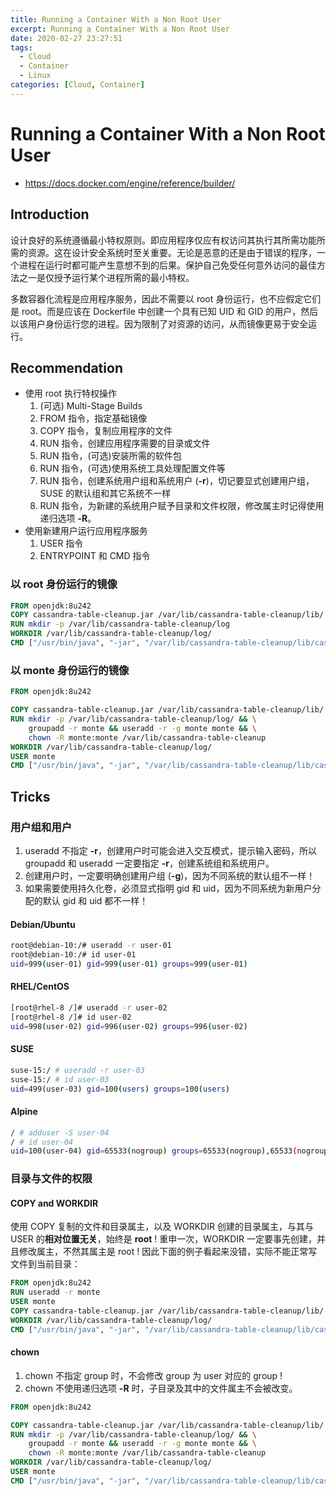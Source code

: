 ```yaml
---
title: Running a Container With a Non Root User
excerpt: Running a Container With a Non Root User
date: 2020-02-27 23:27:51
tags:
  - Cloud
  - Container
  - Linux
categories: [Cloud, Container]
---
```


# Running a Container With a Non Root User

- https://docs.docker.com/engine/reference/builder/

## Introduction

设计良好的系统遵循最小特权原则。即应用程序仅应有权访问其执行其所需功能所需的资源。这在设计安全系统时至关重要。无论是恶意的还是由于错误的程序，一个进程在运行时都可能产生意想不到的后果。保护自己免受任何意外访问的最佳方法之一是仅授予运行某个进程所需的最小特权。

多数容器化流程是应用程序服务，因此不需要以 root 身份运行，也不应假定它们是 root。而是应该在 Dockerfile 中创建一个具有已知 UID 和 GID 的用户，然后以该用户身份运行您的进程。因为限制了对资源的访问，从而镜像更易于安全运行。

## Recommendation

- 使用 root 执行特权操作
    1. (可选) Multi-Stage Builds
    2. FROM 指令，指定基础镜像
    3. COPY 指令，复制应用程序的文件
    4. RUN 指令，创建应用程序需要的目录或文件
    5. RUN 指令，(可选)安装所需的软件包
    6. RUN 指令，(可选)使用系统工具处理配置文件等
    7. RUN 指令，创建系统用户组和系统用户 (**-r**)，切记要显式创建用户组，SUSE 的默认组和其它系统不一样
    8. RUN 指令，为新建的系统用户赋予目录和文件权限，修改属主时记得使用递归选项 **-R**。
- 使用新建用户运行应用程序服务
    1. USER 指令
    2. ENTRYPOINT 和 CMD 指令

### 以 root 身份运行的镜像

```dockerfile
FROM openjdk:8u242
COPY cassandra-table-cleanup.jar /var/lib/cassandra-table-cleanup/lib/
RUN mkdir -p /var/lib/cassandra-table-cleanup/log
WORKDIR /var/lib/cassandra-table-cleanup/log/
CMD ["/usr/bin/java", "-jar", "/var/lib/cassandra-table-cleanup/lib/cassandra-table-cleanup.jar"]
```

### 以 monte 身份运行的镜像

```dockerfile
FROM openjdk:8u242

COPY cassandra-table-cleanup.jar /var/lib/cassandra-table-cleanup/lib/
RUN mkdir -p /var/lib/cassandra-table-cleanup/log/ && \
    groupadd -r monte && useradd -r -g monte monte && \
    chown -R monte:monte /var/lib/cassandra-table-cleanup
WORKDIR /var/lib/cassandra-table-cleanup/log/
USER monte
CMD ["/usr/bin/java", "-jar", "/var/lib/cassandra-table-cleanup/lib/cassandra-table-cleanup.jar"]
```

## Tricks

### 用户组和用户

1. useradd 不指定 **-r**，创建用户时可能会进入交互模式，提示输入密码，所以 groupadd 和 useradd 一定要指定 **-r**，创建系统组和系统用户。
2. 创建用户时，一定要明确创建用户组 (**-g**)，因为不同系统的默认组不一样！
3. 如果需要使用持久化卷，必须显式指明 gid 和 uid，因为不同系统为新用户分配的默认 gid 和 uid 都不一样！

#### Debian/Ubuntu

```bash
root@debian-10:/# useradd -r user-01
root@debian-10:/# id user-01
uid=999(user-01) gid=999(user-01) groups=999(user-01)
```

#### RHEL/CentOS

```bash
[root@rhel-8 /]# useradd -r user-02
[root@rhel-8 /]# id user-02
uid=998(user-02) gid=996(user-02) groups=996(user-02)
```

#### SUSE

```bash
suse-15:/ # useradd -r user-03
suse-15:/ # id user-03
uid=499(user-03) gid=100(users) groups=100(users)
```

#### Alpine

```bash
/ # adduser -S user-04
/ # id user-04
uid=100(user-04) gid=65533(nogroup) groups=65533(nogroup),65533(nogroup)
```

### 目录与文件的权限

#### COPY and WORKDIR

使用 COPY 复制的文件和目录属主，以及 WORKDIR 创建的目录属主，与其与 USER 的**相对位置无关**，始终是 **root** !
重申一次，WORKDIR 一定要事先创建，并且修改属主，不然其属主是 root !
因此下面的例子看起来没错，实际不能正常写文件到当前目录：

```dockerfile
FROM openjdk:8u242
RUN useradd -r monte
USER monte
COPY cassandra-table-cleanup.jar /var/lib/cassandra-table-cleanup/lib/
WORKDIR /var/lib/cassandra-table-cleanup/log/
CMD ["/usr/bin/java", "-jar", "/var/lib/cassandra-table-cleanup/lib/cassandra-table-cleanup.jar"]
```

#### chown

1. chown 不指定 group 时，不会修改 group 为 user 对应的 group !
2. chown 不使用递归选项 **-R** 时，子目录及其中的文件属主不会被改变。

```dockerfile
FROM openjdk:8u242

COPY cassandra-table-cleanup.jar /var/lib/cassandra-table-cleanup/lib/
RUN mkdir -p /var/lib/cassandra-table-cleanup/log/ && \
    groupadd -r monte && useradd -r -g monte monte && \
    chown -R monte:monte /var/lib/cassandra-table-cleanup
WORKDIR /var/lib/cassandra-table-cleanup/log/
USER monte
CMD ["/usr/bin/java", "-jar", "/var/lib/cassandra-table-cleanup/lib/cassandra-table-cleanup.jar"]
```
